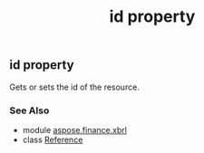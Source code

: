 ﻿---
title: id property
second_title: Aspose.Finance for Python via .NET API References
description: 
type: docs
weight: 30
url: /python-net/aspose.finance.xbrl/reference/id/
is_root: false
---

## id property


Gets or sets the id of the resource.

### See Also
* module [aspose.finance.xbrl](../../)
* class [Reference](/finance/python-net/aspose.finance.xbrl/reference)
